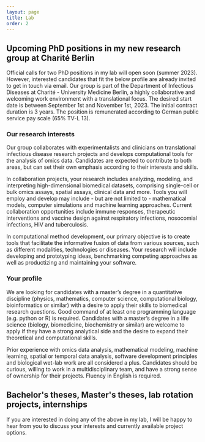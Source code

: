 ```yaml
---
layout: page
title: Lab
order: 2
---
```


## Upcoming PhD positions in my new research group at Charité Berlin

Official calls for two PhD positions in my lab will open soon (summer 2023). However, interested candidates that fit the below profile are already invited to get in touch via email.
Our group is part of the Department of Infectious Diseases at Charité - University Medicine Berlin, a highly collaborative and welcoming work environment with a translational focus. 
The desired start date is between September 1st and November 1st, 2023. The initial contract duration is 3 years. The position is remunerated according to German public service pay scale (65% TV-L 13).

### Our research interests

Our group collaborates with experimentalists and clinicians on translational infectious disease research projects and develops computational tools for the analysis of omics data. Candidates are expected to contribute to both areas, but can set their own emphasis according to their interests and skills.  

In collaboration projects, your research includes analyzing, modeling, and interpreting high-dimensional biomedical datasets, comprising single-cell or bulk omics assays, spatial assays, clinical data and more. Tools you will employ and develop may include - but are not limited to - mathematical models, computer simulations and machine learning approaches. Current collaboration opportunities include immune responses, therapeutic interventions and vaccine design against respiratory infections, nosocomial infections, HIV and tuberculosis.  

In computational method development, our primary objective is to create tools that facilitate the informative fusion of data from various sources, such as different modalities, technologies or diseases. Your research will include developing and prototyping ideas, benchmarking competing approaches as well as productizing and maintaining your software.  

### Your profile

We are looking for candidates with a master’s degree in a quantitative discipline (physics, mathematics, computer science, computational biology, bioinformatics or similar) with a desire to apply their skills to biomedical research questions. Good command of at least one programming language (e.g. python or R) is required. Candidates with a master’s degree in a life science (biology, biomedicine, biochemistry or similar) are welcome to apply if they have a strong analytical side and the desire to expand their theoretical and computational skills.  

Prior experience with omics data analysis, mathematical modeling, machine learning, spatial or temporal data analysis, software development principles and biological wet-lab work are all considered a plus. Candidates should be curious, willing to work in a multidisciplinary team, and have a strong sense of ownership for their projects. Fluency in English is required.

## Bachelor's theses, Master's theses, lab rotation projects, internships

If you are interested in doing any of the above in my lab, I will be happy to hear from you to discuss your interests and currently available project options.





